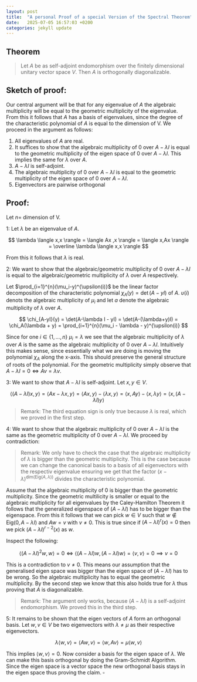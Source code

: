 ```yaml
---
layout: post
title:  "A personal Proof of a special Version of the Spectral Theorem"
date:   2025-07-05 16:57:03 +0200
categories: jekyll update
---
```


## Theorem
> Let $A$ be as self-adjoint endomorphism over the finitely dimensional unitary vector space $V$. Then $A$ is orthogonally diagonalizable.

## Sketch of proof: 
Our central argument will be that for any eigenvalue of $A$ the algebraic multiplicity will be equal to the geometric multiplicity of the eigenvalue. From this it follows that $A$ has a basis of eigenvalues, since the degree of the characteristic polynomial of $A$ is equal to the dimension of V. We proceed in the argument as follows:
1. All eigenvalues of $A$ are real. 
2. It suffices to show that the algebraic multiplicity of $0$ over $A - \lambda I$ is equal to the geometric multiplicity of the eigen space of $0$ over $A - \lambda I$. This implies the same for $\lambda$ over $A$.
3. $A - \lambda I$ is self-adjoint. 
4. The algebraic multiplicity of $0$ over $A - \lambda I$ is equal to the geometric multiplicity of the eigen space of $0$ over $A - \lambda I$.
5. Eigenvectors are pairwise orthogonal

## Proof:
Let $n =$ dimension of V.

1: Let $\lambda$ be an eigenvalue of $A$. 

$$
\lambda \langle x,x \rangle = \langle Ax
,x \rangle = \langle x,Ax \rangle = \overline \lambda \langle x,x \rangle 
$$

From this it follows that $\lambda$ is real. 

2: We want to show that the algebraic/geometric multiplicity of $0$ over $A - \lambda I$ is equal to the algebraic/geometric multiplicity of $\lambda$ over $A$ respectively. 

Let $\prod_{i=1}^{n}(\mu_i-y)^{\upsilon(i)}$ be the linear factor decomposition of the characteristic polynomial $\chi_A(y) = \det(A-yI)$ of $A$. $\upsilon(i)$ denots the algebraic multiplicity of $\mu_i$ and let $a$ denote the algebraic multiplicity of $\lambda$ over $A$.

$$
\chi_{A-yI}(y) =  \det(A-\lambda I - yI) = \det(A-(\lambda+y)I) = \chi_A(\lambda + y) = \prod_{i=1}^{n}(\mu_i - \lambda - y)^{\upsilon(i)}
$$

Since for one $i \in \{1,…,n\}$ $\mu_i = \lambda$ we see that the algebraic multiplicity of $\lambda$ over $A$ is the same as the algebraic multiplicity of $0$ over $A - \lambda I$. 
Intuitively this makes sense, since essentially what we are doing is moving the polynomial $\chi_A$ along the x-axis. This should preserve the general structure of roots of the polynomial.
For the geometric multiplicity simply observe that $A -\lambda I = 0 \iff Av = \lambda v$. 

3: We want to show that $A - \lambda I$ is self-adjoint. Let $x,y \in V$. 

$$
\langle (A-\lambda I)x,y \rangle = \langle Ax - \lambda x,y \rangle = \langle Ax,y \rangle - \langle \lambda x,y \rangle = \langle x,Ay \rangle - \langle x,\lambda y \rangle= \langle x,(A-\lambda I)y \rangle 
$$

> Remark: The third equation sign is only true because $\lambda$ is real, which we proved in the first step. 

4: We want to show that the algebraic multiplicity of $0$ over $A - \lambda I$ is the same as the geometric multiplicity of $0$ over $A - \lambda I$. We proceed by contradiction: 

> Remark: We only have to check the case that the algebraic multiplicity of $\lambda$ is bigger than the geometric multiplicity. This is the case because we can change the canonical basis to a basis of all eigenvectors with the respectiv eigenvalue ensuring we get that the factor $(x - \lambda)^{\text{dim(Eig}(A,\lambda))}$ divides the characteristic polynomial. 

Assume that the algebraic multiplicity of $0$ is bigger than the geometric multiplicity. Since the geometric multilicity is smaller or equal to the algebraic multiplicity for all eigenvalues by the Caley-Hamilton Theorem it follows that the generalized eigenspace of $(A -\lambda I)$ has to be bigger than the eigenspace.
From this it follows that we can pick $w \in V$ such that $w \not \in  \text{Eig}(0, A - \lambda I)$ and $Aw = v$ with $v \not = 0$. This is true since if $(A-\lambda I)^{r}(x) = 0$ then we pick  $(A-\lambda I)^{r-2}(x)$ as $w$. 

Inspect the following: 

$$
\langle (A- \lambda I)^2 w,w \rangle = 0 \iff \langle (A- \lambda I) w, (A - \lambda I)w \rangle = \langle v, v \rangle = 0 \implies v = 0 
$$

This is a contradiction to  $v \not = 0$. This means our assumption that the generalised eigen space was bigger than the eigen space of $(A- \lambda I)$ has to be wrong. So the algebraic multiplicity has to equal the geometric multiplicity. By the second step we know that this also holds true for $\lambda$ thus proving that $A$ is diagonalizable.

> Remark: The argument only works, because $(A - \lambda I)$ is a self-adjoint endomorphism. We proved this in the third step. 

5: It remains to be shown that the eigen vectors of $A$ form an orthogonal basis. Let $w,v \in V$ be two eigenvectors with $\lambda \not = \mu$ as their respective eigenvectors. 

$$
\lambda \langle w,v \rangle = \langle Aw
,v \rangle = \langle w,Av \rangle = \mu \langle w,v \rangle
$$

This implies $\langle w,v \rangle = 0$. 
Now consider a basis for the eigen space of $\lambda$. We can make this basis orthogonal by doing the Gram-Schmidt Algorithm. Since the eigen space is a vector space the new orthogonal basis stays in the eigen space thus proving the claim. $\square$   

